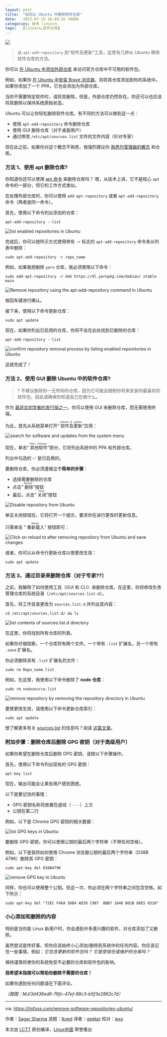 ```yaml
---
layout: post
title:	"如何从 Ubuntu 中删除软件仓库"
date:	2023-07-10 16:49:26 +0800 
categories:	技术 linuxcn 
tags:	[linuxcn,软件仓库]
---
```



![](/Asserts/Images/album/202307/10/164855dgguejdcbv5uqkj6.jpg)



> 
> 从 `apt-add-repository` 到“软件及更新”工具，这里有几种从 Ubuntu 移除软件仓库的方法。
> 
> 
> 


你可以 [在 Ubuntu 中添加外部仓库](https://itsfoss.com/adding-external-repositories-ubuntu/) 来访问官方仓库中不可用的软件包。


例如，如果你 [在 Ubuntu 中安装 Brave 浏览器](https://itsfoss.com/brave-web-browser/)，则将其仓库添加到你的系统中。如果你添加了一个 PPA，它也会添加为外部仓库。


当你不需要特定软件时，请将其删除。但是，外部仓库仍然存在。你还可以也应该将其删除以保持系统原始状态。


Ubuntu 可以让你轻松删除软件仓库。有不同的方法可以做到这一点：


* 使用 `apt-add-repository` 命令删除仓库
* 使用 GUI 删除仓库（对于桌面用户）
* 通过修改 `/etc/apt/sources.list` 文件的文件内容（针对专家）


但在此之前，如果你对这个概念不熟悉，我强烈建议你 [熟悉包管理器的概念](https://itsfoss.com/package-manager/) 和仓库。


### 方法 1、使用 apt 删除仓库?


你知道你还可以使用 [apt 命令](https://itsfoss.com/apt-command-guide/) 来删除仓库吗？ 嗯，从技术上讲，它不是核心 `apt` 命令的一部分，但它的工作方式类似。


在处理外部仓库时，你可以使用 `add-apt-repository` 或者 `apt-add-repository` 命令（两者是同一命令）。


首先，使用以下命令列出添加的仓库：



```
apt-add-repository --list

```

![list enabled repositories in Ubuntu](/Asserts/Images/album/202307/10/164926z363plfm6u91fb6e.png)


完成后，你可以按所示方式使用带有 `-r` 标志的 `apt-add-repository` 命令来从列表中删除：



```
sudo apt-add-repository -r repo_name

```

例如，如果我想删除 `yarn` 仓库，我必须使用以下命令：



```
sudo add-apt-repository -r deb https://dl.yarnpkg.com/debian/ stable main

```

![Remove repository using the apt-add-repository command in Ubuntu](/Asserts/Images/album/202307/10/164927mtmbffl707dxgkxg.png)


按回车键进行确认。


接下来，使用以下命令更新仓库：



```
sudo apt update

```

现在，如果你列出已启用的仓库，你将不会在此处找到已删除的仓库：



```
apt-add-repository --list

```

![confirm repository removal process by listing enabled repositories in Ubuntu](/Asserts/Images/album/202307/10/164927jmhfqwckgbgxhfdf.png)


这就完成了！


### 方法 2、使用 GUI 删除 Ubuntu 中的软件仓库?️



> 
> ? 不建议删除你一无所知的仓库，因为它可能会限制你将来安装你最喜欢的软件包，因此请确保你知道自己在做什么。
> 
> 
> 


作为 [最适合初学者的发行版之一](https://itsfoss.com/best-linux-beginners/)，你可以使用 GUI 来删除仓库，而无需使用终端。


为此，首先从系统菜单打开“<ruby> 软件及更新 <rt>  software &amp; updates </rt></ruby>”应用：


![search for software and updates from the system menu](/Asserts/Images/album/202307/10/164928yydduj969tdqyu9d.png)


现在，单击“<ruby> 其他软件 <rt>  Other Software </rt></ruby>”部分，它将列出系统中的 PPA 和外部仓库。


列出中勾选的 ✅ 是已启用的。


要删除仓库，你必须遵循**三个简单的步骤**：


* 选择需要删除的仓库
* 点击“<ruby> 删除 <rt>  Remove </rt></ruby>”按钮
* 最后，点击“<ruby> 关闭 <rt>  Close </rt></ruby>”按钮


![Disable repository from Ubuntu](/Asserts/Images/album/202307/10/164928ujfyhg68ahjj8svz.png)


单击关闭按钮后，它将打开一个提示，要求你在进行更改时更新信息。


只需单击 “<ruby> 重新载入 <rt>  Reload </rt></ruby>” 按钮即可：


![Click on reload to after removing repository from Ubuntu and save changes](/Asserts/Images/album/202307/10/164928sw6nxlz67uj5uudx.png)


或者，你可以从命令行更新仓库以使更改生效：



```
sudo apt update

```

### 方法 3、通过目录来删除仓库（对于专家?‍?）


之前，我解释了如何使用工具（GUI 和 CLI）来删除仓库。在这里，你将修改负责管理仓库的系统目录（`/etc/apt/sources.list.d`）。


首先，将工作目录更改为 `sources.list.d` 并列出其内容：



```
cd /etc/apt/sources.list.d/ && ls

```

![list contents of sources.list.d directory](/Asserts/Images/album/202307/10/164929i8r8wmy4qigzesh0.png)


在这里，你将找到所有仓库的列表。


如果你仔细观察，一个仓库将有两个文件。一个带有 `.list` 扩展名，另一个带有 `.save` 扩展名。


你必须删除具有 `.list` 扩展名的文件：



```
sudo rm Repo_name.list

```

例如，在这里，我使用以下命令删除了 **node 仓库**：



```
sudo rm nodesource.list

```

![remove repository by removing the repository directory in Ubuntu](/Asserts/Images/album/202307/10/164929vrdjgg4fd47fhdhz.png)


要使更改生效，请使用以下命令更新仓库索引：



```
sudo apt update

```

想了解更多有关 [sources.list](https://itsfoss.com/sources-list-ubuntu/) 的信息吗？阅读 [这篇文章](https://itsfoss.com/sources-list-ubuntu/)。


### 附加步骤：删除仓库后删除 GPG 密钥（对于高级用户）


如果你希望在删除仓库后删除 GPG 密钥，请按以下步骤操作。


首先，使用以下命令列出现有的 GPG 密钥：



```
apt-key list

```

现在，输出可能会让某些用户感到困惑。


以下是要记住的事情：


* GPG 密钥名称将放置在虚线（`----`）上方
* 公钥在第二行


例如，以下是 Chrome GPG 密钥的相关数据：


![list GPG keys in Ubuntu](/Asserts/Images/album/202307/10/164929xyg7q5765p55x6g7.png)


要删除 GPG 密钥，你可以使用公钥的最后两个字符串（不带任何空格）。


例如，以下是我将如何使用 Chrome 浏览器公钥的最后两个字符串（D38B 4796）删除其 GPG 密钥：



```
sudo apt-key del D38B4796

```

![remove GPG key in Ubuntu](/Asserts/Images/album/202307/10/164929haa6uwu9fo4d9wwu.png)


同样，你也可以使用整个公钥。但这一次，你必须在两个字符串之间包含空格，如下所示：



```
sudo apt-key del "72EC F46A 56B4 AD39 C907  BBB7 1646 B01B 86E5 0310"

```

### 小心添加和删除的内容


特别是当你是 Linux 新用户时，你会遇到许多感兴趣的软件，对仓库添加了又删除。


虽然尝试是件好事，但你应该始终小心添加/删除到系统中的任何内容。你应该记住一些事情，例如：*它包含更新的软件包吗？ 它是受信任或维护的仓库吗？*


保持谨慎将使你的系统免受不必要的仓库和软件包的影响。


**我希望本指南可以帮助你删除不需要的仓库！**


如果你遇到任何问题请在下面评论。


*（题图：MJ/3d436ed6-76fc-47ef-88c3-b5f3e2862c7d）*




---


via: <https://itsfoss.com/remove-software-repositories-ubuntu/>


作者：[Sagar Sharma](https://itsfoss.com/author/sagar/) 选题：[lkxed](https://github.com/lkxed/) 译者：[geekpi](https://github.com/geekpi) 校对：[wxy](https://github.com/wxy)


本文由 [LCTT](https://github.com/LCTT/TranslateProject) 原创编译，[Linux中国](https://linux.cn/) 荣誉推出

